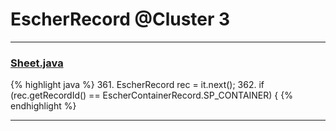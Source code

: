 # EscherRecord @Cluster 3

***

### [Sheet.java](https://searchcode.com/codesearch/view/97394323/)
{% highlight java %}
361. EscherRecord rec = it.next();
362. if (rec.getRecordId() == EscherContainerRecord.SP_CONTAINER) {
{% endhighlight %}

***

